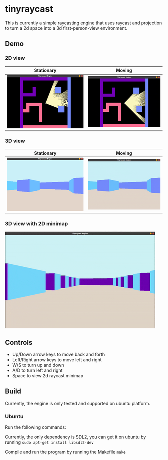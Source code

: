 # tinyraycast

This is currently a simple raycasting engine that uses raycast and projection to turn a 2d space into a 3d first-person-view environment.

## Demo
### 2D view

Stationary | Moving
--- | ---
<img src="./demo/2d_view.png" width="480"> | <img src="./demo/2d_movement.gif" width="480"> 

### 3D view

Stationary | Moving
--- | ---
<img src="./demo/3d_view.png" width="480"> | <img src="./demo/3d_movement.gif" width="480"> 

### 3D view with 2D minimap
<img src="./demo/demo.gif" width="480"> 

## Controls
- Up/Down arrow keys to move back and forth
- Left/Right arrow keys to move left and right
- W/S to turn up and down
- A/D to turn left and right
- Space to view 2d raycast minimap

## Build
Currently, the engine is only tested and supported on ubuntu platform.
### Ubuntu
Run the following commands:

Currently, the only dependency is SDL2, you can get it on ubuntu by running `sudo apt-get install libsdl2-dev`

Compile and run the program by running the Makefile `make`
